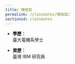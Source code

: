 ```yaml
---
title: 陳俊臣
permalink: /classmates/陳俊臣/
sectionid: classmates
---
```


- **學歷：**<br />
  臺大電機系學士

- **資歷：**<br />
  臺灣 IBM 研究員

